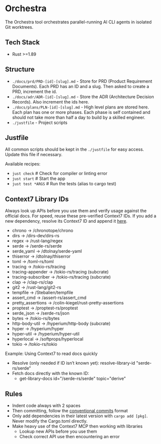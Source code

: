 # Orchestra

The Orchestra tool orchestrates parallel-running AI CLI agents in isolated Git worktrees.

## Tech Stack

- Rust >=1.89

## Structure

- `./docs/prd/PRD-[id]-[slug].md` - Store for PRD (Product Requirement Documents). Each PRD has an ID and a slug. Then asked to create a PRD, increment the id.
- `./docs/adr/ADR-[id]-[slug].md` - Store the ADR (Architecture Decision Records). Also increment the ids here.
- `./docs/plans/PLN-[id]-[slug].md` - High level plans are stored here. Each plan has one or more phases. Each phase is self contained and should not take more than half a day to build by a skilled engineer.
- `./justfile` - Project scripts

## Justfile

All common scripts should be kept in the `./justfile` for easy access. Update this file if necessary.

Available recipes:

- `just check` # Check for compiler or linting error
- `just start` # Start the app
- `just test *ARGS` # Run the tests (alias to cargo test)

## Context7 Library IDs

Always look up APIs before you use them and verify usage against the official docs.
For speed, reuse these pre-verified Context7 IDs.
If you add a new dependency, resolve its Context7 ID and append it [here](./AGENTS.md).

- chrono → /chronotope/chrono
- dirs → /dirs-dev/dirs-rs
- regex → /rust-lang/regex
- serde → /serde-rs/serde
- serde_yaml → /dtolnay/serde-yaml
- thiserror → /dtolnay/thiserror
- toml → /toml-rs/toml
- tracing → /tokio-rs/tracing
- tracing-appender → /tokio-rs/tracing (subcrate)
- tracing-subscriber → /tokio-rs/tracing (subcrate)
- clap → /clap-rs/clap
- git2 → /rust-lang/git2-rs
- tempfile → /Stebalien/tempfile
- assert_cmd → /assert-rs/assert_cmd
- pretty_assertions → /colin-kiegel/rust-pretty-assertions
- proptest → /proptest-rs/proptest
- serde_json → /serde-rs/json
- bytes → /tokio-rs/bytes
- http-body-util → /hyperium/http-body (subcrate)
- hyper → /hyperium/hyper
- hyper-util → /hyperium/hyper-util
- hyperlocal → /softprops/hyperlocal
- tokio → /tokio-rs/tokio

Example: Using Context7 to read docs quickly

- Resolve (only needed if ID isn’t known yet): resolve-library-id "serde-rs/serde"
- Fetch docs directly with the known ID:
  - get-library-docs id="/serde-rs/serde" topic="derive"

## Rules

- Indent code always with 2 spaces
- Then committing, follow the [conventional commits](https://www.conventionalcommits.org) format
- Only add dependencies in their latest version with `cargo add [pkg]`. Never modify the Cargo.toml directly.
- Make heavy use of the Context7 MCP then working with libraries
  - Lookup new APIs before you use them
  - Check correct API use then encountering an error
